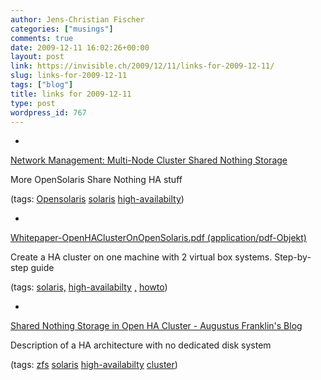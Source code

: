 ```yaml
---
author: Jens-Christian Fischer
categories: ["musings"]
comments: true
date: 2009-12-11 16:02:26+00:00
layout: post
link: https://invisible.ch/2009/12/11/links-for-2009-12-11/
slug: links-for-2009-12-11
tags: ["blog"]
title: links for 2009-12-11
type: post
wordpress_id: 767
---
```


  * 
                

[Network Management: Multi-Node Cluster Shared Nothing Storage](https://netmgt.blogspot.com/2009/08/multi-node-cluster-shared-nothing.html)


                

More OpenSolaris Share Nothing HA stuff


                

(tags: [Opensolaris](https://delicious.com/jaycee/Opensolaris) [solaris](https://delicious.com/jaycee/solaris) [high-availabilty](https://delicious.com/jaycee/high-availabilty))


            
  * 
                

[Whitepaper-OpenHAClusterOnOpenSolaris.pdf (application/pdf-Objekt)](https://hub.opensolaris.org/bin/download/Project+colorado/files/Whitepaper%2DOpenHAClusterOnOpenSolaris.pdf)


                

Create a HA cluster on one machine with 2 virtual box systems. Step-by-step guide


                

(tags: [solaris,](https://delicious.com/jaycee/solaris%2C) [high-availabilty](https://delicious.com/jaycee/high-availabilty) [,](https://delicious.com/jaycee/%2C) [howto](https://delicious.com/jaycee/howto))


            
  * 
                

[Shared Nothing Storage in Open HA Cluster - Augustus Franklin's Blog](https://blogs.sun.com/augustus/entry/shared_nothing_storage_in_open)


                

Description of a HA architecture with no dedicated disk system


                

(tags: [zfs](https://delicious.com/jaycee/zfs) [solaris](https://delicious.com/jaycee/solaris) [high-availabilty](https://delicious.com/jaycee/high-availabilty) [cluster](https://delicious.com/jaycee/cluster))


            
